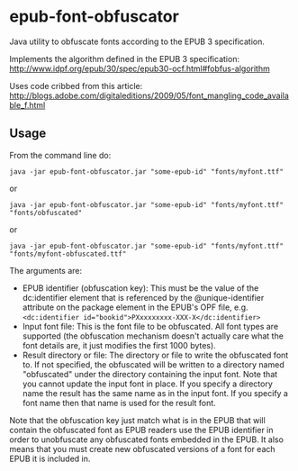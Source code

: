 # epub-font-obfuscator
Java utility to obfuscate fonts according to the EPUB 3 specification.

Implements the algorithm defined in the EPUB 3 specification: http://www.idpf.org/epub/30/spec/epub30-ocf.html#fobfus-algorithm

Uses code cribbed from this article: http://blogs.adobe.com/digitaleditions/2009/05/font_mangling_code_available_f.html

## Usage

From the command line do:

~~~~
java -jar epub-font-obfuscator.jar "some-epub-id" "fonts/myfont.ttf"
~~~~

or 

~~~~
java -jar epub-font-obfuscator.jar "some-epub-id" "fonts/myfont.ttf" "fonts/obfuscated"
~~~~

or

~~~~
java -jar epub-font-obfuscator.jar "some-epub-id" "fonts/myfont.ttf" "fonts/myfont-obfuscated.ttf"
~~~~

The arguments are:

* EPUB identifier (obfuscation key): This must be the value of the dc:identifier element that is referenced by the @unique-identifier attribute on the package element in the EPUB's OPF file, e.g. `<dc:identifier id="bookid">PXxxxxxxxx-XXX-X</dc:identifier>`
* Input font file: This is the font file to be obfuscated. All font types are supported (the obfuscation mechanism doesn't actually care what the font details are, it just modifies the first 1000 bytes).
* Result directory or file: The directory or file to write the obfuscated font to. If not specified, the obfuscated will be written to a directory named "obfuscated" under the directory containing the input font. Note that you cannot update the input font in place. If you specify a directory name the result has the same name as in the input font. If you specify a font name then that name is used for the result font.

Note that the obfuscation key just match what is in the EPUB that will contain the obfuscated font as EPUB readers use the EPUB identifier in order to unobfuscate any obfuscated fonts embedded in the EPUB. It also means that you must create new obfuscated versions of a font for each EPUB it is included in.
